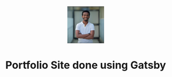 <p align="center">
  <a href="https://www.gatsbyjs.com/?utm_source=starter&utm_medium=readme&utm_campaign=minimal-starter">
    <img alt="profile" src="https://github.com/ermi2021/portfolio-site/blob/master/src/images/me_white.jpg" width="100" />
  </a>
</p>
<h1 align="center">
  Portfolio Site done using Gatsby
</h1>
